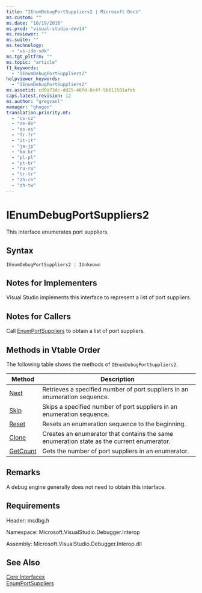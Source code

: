 ```yaml
---
title: "IEnumDebugPortSuppliers2 | Microsoft Docs"
ms.custom: ""
ms.date: "10/19/2016"
ms.prod: "visual-studio-dev14"
ms.reviewer: ""
ms.suite: ""
ms.technology: 
  - "vs-ide-sdk"
ms.tgt_pltfrm: ""
ms.topic: "article"
f1_keywords: 
  - "IEnumDebugPortSuppliers2"
helpviewer_keywords: 
  - "IEnumDebugPortSuppliers2"
ms.assetid: cd0a73dc-dd25-46fd-8c4f-5b011501afeb
caps.latest.revision: 12
ms.author: "gregvanl"
manager: "ghogen"
translation.priority.mt: 
  - "cs-cz"
  - "de-de"
  - "es-es"
  - "fr-fr"
  - "it-it"
  - "ja-jp"
  - "ko-kr"
  - "pl-pl"
  - "pt-br"
  - "ru-ru"
  - "tr-tr"
  - "zh-cn"
  - "zh-tw"
---
```

# IEnumDebugPortSuppliers2
This interface enumerates port suppliers.  
  
## Syntax  
  
```  
IEnumDebugPortSuppliers2 : IUnknown  
```  
  
## Notes for Implementers  
 Visual Studio implements this interface to represent a list of port suppliers.  
  
## Notes for Callers  
 Call [EnumPortSuppliers](../extensibility/idebugcoreserver2--enumportsuppliers.md) to obtain a list of port suppliers.  
  
## Methods in Vtable Order  
 The following table shows the methods of `IEnumDebugPortSuppliers2`.  
  
|Method|Description|  
|------------|-----------------|  
|[Next](../extensibility/ienumdebugportsuppliers2--next.md)|Retrieves a specified number of port suppliers in an enumeration sequence.|  
|[Skip](../extensibility/ienumdebugportsuppliers2--skip.md)|Skips a specified number of port suppliers in an enumeration sequence.|  
|[Reset](../extensibility/ienumdebugportsuppliers2--reset.md)|Resets an enumeration sequence to the beginning.|  
|[Clone](../extensibility/ienumdebugportsuppliers2--clone.md)|Creates an enumerator that contains the same enumeration state as the current enumerator.|  
|[GetCount](../extensibility/ienumdebugportsuppliers2--getcount.md)|Gets the number of port suppliers in an enumerator.|  
  
## Remarks  
 A debug engine generally does not need to obtain this interface.  
  
## Requirements  
 Header: msdbg.h  
  
 Namespace: Microsoft.VisualStudio.Debugger.Interop  
  
 Assembly: Microsoft.VisualStudio.Debugger.Interop.dll  
  
## See Also  
 [Core Interfaces](../extensibility/core-interfaces.md)   
 [EnumPortSuppliers](../extensibility/idebugcoreserver2--enumportsuppliers.md)